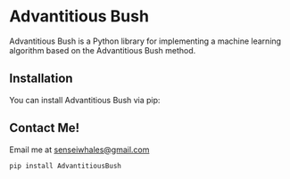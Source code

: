 # Advantitious Bush

Advantitious Bush is a Python library for implementing a machine learning algorithm based on the Advantitious Bush method.

## Installation

You can install Advantitious Bush via pip:

## Contact Me!

Email me at senseiwhales@gmail.com

```bash
pip install AdvantitiousBush
